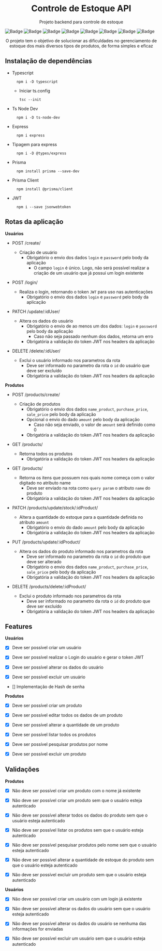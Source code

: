 <h1 align="center">Controle de Estoque API</h1>

<p align="center">Projeto backend para controle de estoque</p>

![Badge](https://img.shields.io/badge/Version-1.0.0-yellow?style=for-the-badge&logo=ghost)
![Badge](https://img.shields.io/badge/Typescript-^4.9.5-blue?style=for-the-badge&logo=ghost)
![Badge](https://img.shields.io/badge/Prisma-4.10.1-blue?style=for-the-badge&logo=ghost)
![Badge](https://img.shields.io/badge/Prisma_Client-^4.10.1-blue?style=for-the-badge&logo=ghost)
![Badge](https://img.shields.io/badge/Express-^4.18.2-lightgrey?style=for-the-badge&logo=ghost)
![Badge](https://img.shields.io/badge/JWT-^9.0.0-ff69b4?style=for-the-badge&logo=ghost)
![Badge](https://img.shields.io/badge/License-ISC-brightgreen?style=for-the-badge&logo=ghost)
![Badge](https://img.shields.io/badge/Status-In_progress-%237159c1?style=for-the-badge&logo=ghost)

<p align="center">O projeto tem o objetivo de solucionar as dificuldades no gerenciamento de estoque dos mais diversos tipos de produtos, de forma simples e eficaz</p>

## Instalação de dependências

- Typescript

        npm i -D typescript
    
    - Iniciar ts.config

        ```
        tsc --init
        ```

- Ts Node Dev

        npm i -D ts-node-dev

- Express

        npm i express

- Tipagem para express

        npm i -D @types/express

- Prisma

        npm install prisma --save-dev

- Prisma Client

        npm install @prisma/client

- JWT

        npm i --save jsonwebtoken

## Rotas da aplicação

**Usuários**

- POST /create/
    - Criação de usuário
        - Obrigatório o envio dos dados `login` e `password` pelo body da aplicação
            - O campo `login` é único. Logo, não será possível realizar a criação de um usuário que já possui um login existente

- POST /login/
    - Realiza o login, retornando o token `JWT` para uso nas autenticações
        - Obrigatório o envio dos dados `login` e `password` pelo body da aplicação

- PATCH /update/:idUser/
    - Altera os dados do usuário
        - Obrigatório o envio de ao menos um dos dados: `login` e `password` pelo body da aplicação
            - Caso não seja passado nenhum dos dados, retorna um erro
        - Obrigatória a validação do token JWT nos headers da aplicação

- DELETE /delete/:idUser/
    - Exclui o usuário informado nos parametros da rota
        - Deve ser informado no parametro da rota o `id` do usuário que deve ser excluído
        - Obrigatória a validação do token JWT nos headers da aplicação


**Produtos**

- POST /products/create/

    - Criação de produtos
        - Obrigatório o envio dos dados `name_product`, `purchase_price`, `sale_price` pelo body da aplicação
        - Opcional o envio do dado `amount` pelo body da aplicação
            - Caso não seja enviado, o valor de `amount` será definido como 0
        - Obrigatória a validação do token JWT nos headers da aplicação

- GET /products/
    - Retorna todos os produtos
        - Obrigatória a validação do token JWT nos headers da aplicação

- GET /products/
    - Retorna os itens que possuem nos quais nome começa com o valor digitado no atributo name
        - Deve ser enviado na rota como `query param` o atributo `name` do produto
        - Obrigatória a validação do token JWT nos headers da aplicação

- PATCH /products/update/stock/:idProduct/
    - Altera a quantidade do estoque para a quantidade definida no atributo `amount`
        - Obrigatório o envio do dado `amount` pelo body da aplicação
        - Obrigatória a validação do token JWT nos headers da aplicação

- PUT /products/update/:idProduct/
    - Altera os dados do produto informado nos parametros da rota
        - Deve ser informado no parametro da rota o `id` do produto que deve ser alterado
        - Obrigatório o envio dos dados `name_product`, `purchase_price`, `sale_price` pelo body da aplicação
        - Obrigatória a validação do token JWT nos headers da aplicação


- DELETE /products/delete/:idProduct/
    - Exclui o produto informado nos parametros da rota
        - Deve ser informado no parametro da rota o `id` do produto que deve ser excluído
        - Obrigatória a validação do token JWT nos headers da aplicação


## Features

**Usuários**

- [x] Deve ser possível criar um usuário

- [x] Deve ser possível realizar o Login do usuário e gerar o token JWT

- [x] Deve ser possível alterar os dados do usuário

- [x] Deve ser possível excluir um usuário

- [] Implementação de Hash de senha

**Produtos**

- [x] Deve ser possível criar um produto

- [x] Deve ser possível editar todos os dados de um produto

- [x] Deve ser possível alterar a quantidade de um produto

- [x] Deve ser possível listar todos os produtos

- [x] Deve ser possível pesquisar produtos por nome

- [x] Deve ser possível excluir um produto


## Validações

**Produtos**

- [x] Não deve ser possível criar um produto com o nome já existente

- [x] Não deve ser possível criar um produto sem que o usuário esteja autenticado

- [x] Não deve ser possível alterar todos os dados do produto sem que o usuário esteja autenticado

- [x] Não deve ser possível listar os produtos sem que o usuário esteja autenticado

- [x] Não deve ser possível pesquisar produtos pelo nome sem que o usuário esteja autenticado

- [x] Não deve ser possível alterar a quantidade de estoque do produto sem que o usuário esteja autenticado

- [x] Não deve ser possível excluir um produto sem que o usuário esteja autenticado

**Usuários**

- [x] Não deve ser possível criar um usuário com um login já existente

- [x] Não deve ser possível alterar os dados do usuário sem que o usuário esteja autenticado

- [x] Não deve ser possível alterar os dados do usuário se nenhuma das informações for enviadas

- [x] Não deve ser possível excluir um usuário sem que o usuário esteja autenticado
